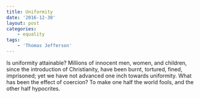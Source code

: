 ```yaml
---
title: Uniformity
date: '2016-12-30'
layout: post
categories:
    - equality
tags:
    - 'Thomas Jefferson'
---
```


Is uniformity attainable? Millions of innocent men, women, and children, since the introduction of Christianity, have been burnt, tortured, fined, imprisoned; yet we have not advanced one inch towards uniformity. What has been the effect of coercion? To make one half the world fools, and the other half hypocrites.